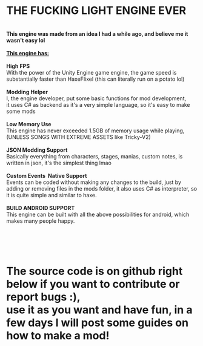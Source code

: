<h1><b>THE FUCKING LIGHT ENGINE EVER</b></h1><b><br>This engine was made from an idea I had a while ago, and believe me it wasn't easy lol</b><br><br><b><u>This engine has:</u></b><br><span class="RedColor"><br><b><span class="GreenColor">High FPS</span></b></span><br>With the power of the Unity Engine game engine, the game speed is substantially faster than HaxeFlixel (this can literally run on a potato lol)<br><br><b><span class="GreenColor">Modding Helper</span></b><br>I, the engine developer, put some basic functions for mod development,<br>it uses C# as backend as it's a very simple language, so it's easy to make some mods<br><br><b><span class="GreenColor">Low Memory Use</span></b><br>This engine has never exceeded 1.5GB of memory usage while playing, (UNLESS SONGS WITH EXTREME ASSETS like Tricky-V2)<br><br><b><span class="GreenColor">JSON Modding Support</span></b><br>Basically everything from characters, stages, manias, custom notes, is written in json,&nbsp;it's the simplest thing lmao<br><br><b><span class="GreenColor">Custom Events&nbsp; Native Support</span></b><br>Events can be coded without making any changes to the build, just by adding or removing files in the mods folder, it also uses C# as interpreter, so it is quite simple and similar to haxe.<br><br><b><span class="RedColor"><span class="GreenColor">BUILD ANDROID SUPPORT</span></span></b><br>This engine can be built with all the above possibilities for android, which makes many people happy.<br><br><span class="RedColor"><br></span><br><br><h1><span class="GreenColor">The source code is on github right below if you want to contribute or report bugs :),&nbsp;<br></span><span class="GreenColor">use it as you want and have fun, in a few days I will post some guides on how to make a mod!</span></h1><br><br>
